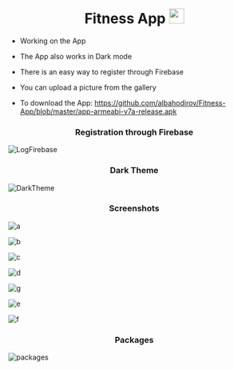 <h1 align="center">Fitness App <img src="https://i.pinimg.com/originals/91/9a/0e/919a0e1777fcd6423dad3ca12774f718.gif" width="30px"> </h1>

- Working on the App

- The App also works in Dark mode

- There is an easy way to register through Firebase

- You can upload a picture from the gallery

- To download the App: https://github.com/albahodirov/Fitness-App/blob/master/app-armeabi-v7a-release.apk

<h3 align="center">Registration through Firebase</h3>

![LogFirebase](https://user-images.githubusercontent.com/78100971/129022188-1e7842e1-c42e-4c85-a761-89acdce6c9fc.gif)

<h3 align="center">Dark Theme</h3>

![DarkTheme](https://user-images.githubusercontent.com/78100971/129026278-db26ec32-788f-4f21-abfb-e07ee4d8a262.gif)

<h3 align="center">Screenshots</h3>

![a](https://user-images.githubusercontent.com/78100971/129027495-af6740ef-82e8-47b0-8b98-0da306979074.jpg)

![b](https://user-images.githubusercontent.com/78100971/129027513-9fe5ef90-58d7-4ad9-a0c4-d3c82ae3f388.jpg)

![c](https://user-images.githubusercontent.com/78100971/129027519-f0a7566c-04c1-47db-99ea-a88c2418152b.jpg)

![d](https://user-images.githubusercontent.com/78100971/129027539-d4216fe6-25e8-4620-a814-a47691e19bea.jpg)

![g](https://user-images.githubusercontent.com/78100971/129027554-3dc758c5-de65-4619-b71d-db8446027efc.jpg)

![e](https://user-images.githubusercontent.com/78100971/129027638-7bb64764-dd28-4208-a514-a9dc22cb6e1f.jpg)

![f](https://user-images.githubusercontent.com/78100971/129027574-44107aa8-21db-4e03-8e4e-5f20b3cee10f.jpg)

<h3 align="center">Packages</h3>

![packages](https://user-images.githubusercontent.com/78100971/129028088-5b367457-9f7d-4516-b2c1-cc0b959ac4d8.jpg)
